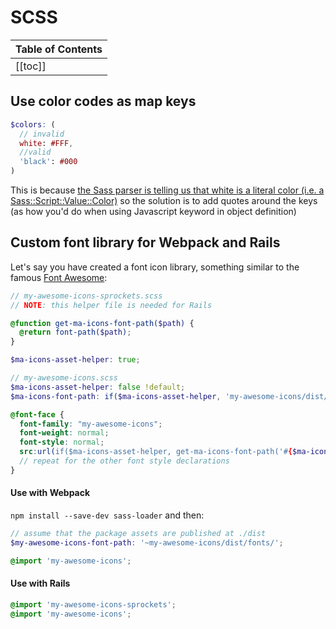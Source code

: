 # SCSS

| Table of Contents |
|:------------------|
| [[toc]] |

## Use color codes as map keys

```scss
$colors: (
  // invalid
  white: #FFF,
  //valid
  'black': #000
)
```

This is because [the Sass parser is telling us that white is a literal color (i.e. a Sass::Script::Value::Color)](https://github.com/brigade/scss-lint/issues/175#issuecomment-54530641) so the solution is to add quotes around the keys (as how you'd do when using Javascript keyword in object definition)

## Custom font library for Webpack and Rails

Let's say you have created a font icon library, something similar to the famous [Font Awesome](http://fontawesome.io):

```scss
// my-awesome-icons-sprockets.scss
// NOTE: this helper file is needed for Rails

@function get-ma-icons-font-path($path) {
  @return font-path($path);
}

$ma-icons-asset-helper: true;
```

```scss
// my-awesome-icons.scss
$ma-icons-asset-helper: false !default;
$ma-icons-font-path: if($ma-icons-asset-helper, 'my-awesome-icons/dist/fonts/', '../assets/fonts/') !default;

@font-face {
  font-family: "my-awesome-icons";
  font-weight: normal;
  font-style: normal;
  src:url(if($ma-icons-asset-helper, get-ma-icons-font-path('#{$ma-icons-font-path}my-awesome-icons.eot'), "#{$ma-icons-font-path}my-awesome-icons.eot"));
  // repeat for the other font style declarations
}
```

#### Use with Webpack

`npm install --save-dev sass-loader` and then:

```scss
// assume that the package assets are published at ./dist
$my-awesome-icons-font-path: '~my-awesome-icons/dist/fonts/';

@import 'my-awesome-icons';
```

#### Use with Rails

```scss
@import 'my-awesome-icons-sprockets';
@import 'my-awesome-icons';
```
